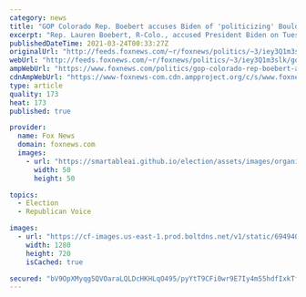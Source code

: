 ```yaml
---
category: news
title: "GOP Colorado Rep. Boebert accuses Biden of 'politicizing' Boulder shooting"
excerpt: "Rep. Lauren Boebert, R-Colo., accused President Biden on Tuesday of “politicizing” the mass shooting at a Boulder, Colorado grocery store that left 10 people dead after he called for a nationwide ban on assault weapons."
publishedDateTime: 2021-03-24T00:33:27Z
originalUrl: "http://feeds.foxnews.com/~r/foxnews/politics/~3/iey3Q1m3slk/gop-colorado-rep-boebert-accuses-biden-politicizing-boulder-shooting"
webUrl: "http://feeds.foxnews.com/~r/foxnews/politics/~3/iey3Q1m3slk/gop-colorado-rep-boebert-accuses-biden-politicizing-boulder-shooting"
ampWebUrl: "https://www.foxnews.com/politics/gop-colorado-rep-boebert-accuses-biden-politicizing-boulder-shooting.amp"
cdnAmpWebUrl: "https://www-foxnews-com.cdn.ampproject.org/c/s/www.foxnews.com/politics/gop-colorado-rep-boebert-accuses-biden-politicizing-boulder-shooting.amp"
type: article
quality: 173
heat: 173
published: true

provider:
  name: Fox News
  domain: foxnews.com
  images:
    - url: "https://smartableai.github.io/election/assets/images/organizations/foxnews.com-50x50.jpg"
      width: 50
      height: 50

topics:
  - Election
  - Republican Voice

images:
  - url: "https://cf-images.us-east-1.prod.boltdns.net/v1/static/694940094001/f6211072-992a-4ecc-8a90-aec4ee25b5ba/70143626-86b7-45ff-aef5-2783f9b0a8ee/1280x720/match/image.jpg"
    width: 1280
    height: 720
    isCached: true

secured: "bV9OpXMyqg5QVOaraLQLDcHKHLqO495/pyYtT9CFi0wr9E7Iy4m55hdfIxkTf49AwNBtngllW6MLekneY6BMDmlkcL5dtVId+ZZmjDJ7PRYlZ4c0NDp78ARcz9mzkIas/wMU6oBaFnv5dLRWTeoOdLsOtH/kZ5AShaNsPH2zs2+utSVQie4HyX/7xfP9EcmCaxosTnQa+K+qBhX6yVsGOHxtguvRZEiAcy6imhLUA7VgC7BYWdpk8Y44sRNKF7+kP4A15xvLSti7yd6AyTCs3Phg2Bnjweo2o1dDMtnwBcBe0Ej8rAVnL0WkvDu65tZBJb6zVlupxZnPcDSbeebGNo+JKeXfkrF3EnJ4vILOTFA=;bOcGBw7ozvzFZMNRbJ8Lrw=="
---
```


